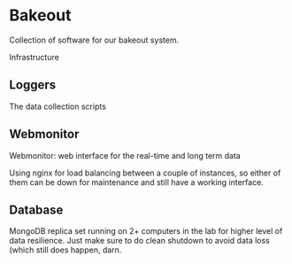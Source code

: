 # Bakeout

Collection of software for our bakeout system.

Infrastructure

## Loggers

The data collection scripts

## Webmonitor

Webmonitor: web interface for the real-time and long term data

Using nginx for load balancing between a couple of instances, so either of them can be down for maintenance and still have a working interface.

## Database

MongoDB replica set running on 2+ computers in the lab for higher level of data resilience. Just make sure to do clean shutdown to avoid data loss (which still does happen, darn.
